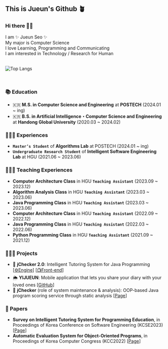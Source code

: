 ## This is Jueun's Github 🪴

### Hi there 👋🏻

I am ✨ Jueun Seo ✨ <br>
My major is Computer Science <br>
I love Learning, Programming and Communicating <br>
I am interested in Technology / Research for Human <br>
<br>

![Top Langs](https://github-readme-stats.vercel.app/api/top-langs/?username=seojueunn&layout=compact)

<br>

### 📚 Education
- 🇰🇷 **M.S. in Computer Science and Engineering** at **POSTECH** (2024.01 ~ ing) <br>
- 🇰🇷 **B.S. in Artificial Intelligence・Computer Science and Engineering** at **Handong Global University** (2020.03 ~ 2024.02) <br>


### 🙋🏻‍♀️ Experiences
- **`Master’s Student`** of **Algorithms Lab** at POSTECH (2024.01 ~ ing) <br>
- **`Undergraduate Research Student`** of **Intelligent Software Engineering Lab** at HGU (2021.06 ~ 2023.06) <br>


### 👩🏻‍🏫 Teaching Experiences
- **Computer Architecture Class** in HGU **`Teaching Assistant`** (2023.09 ~ 2023.12) <br>
- **Algorithm Analysis Class** in HGU **`Teaching Assistant`** (2023.03 ~ 2023.06) <br>
- **Java Programming Class** in HGU **`Teaching Assistant`** (2023.03 ~ 2023.06) <br>
- **Computer Architecture Class** in HGU **`Teaching Assistant`** (2022.09 ~ 2022.12) <br>
- **Java Programming Class** in HGU **`Teaching Assistant`** (2022.03 ~ 2022.06) <br>
- **Python Programming Class** in HGU **`Teaching Assistant`** (2021.09 ~ 2021.12) <br>


### 👩🏻‍💻 Projects
- 🔎 **jChecker 2.0**: Intelligent Tutoring System for Java Programming [[⚙️Engine](https://github.com/seojueunn/jChecker-2.0-Engine.git)] [[📺Front-end](https://github.com/seojueunn/jChecker-2.0-Front.git)]<br>
- 🌦️ **YIJUEUN**: Mobile application that lets you share your diary with your loved ones [[GitHub](https://github.com/seojueunn/YIJUEUN.git)] <br>
- 💯 **jChecker** (role of system maintenance & analysis): OOP-based Java program scoring service through static analysis [[Page](http://isel.lifove.net/jchecker)] <br>


### 📑 Papers
- **Survey on Intelligent Tutoring System for Programming Education**, in Proceedings of Korea Conference on Software Engineering (KCSE2023) [[Page](https://seojueunn.github.io/research-ipt-survey/)] <br>
- **Automatic Evaluation System for Object-Oriented Programs**, in Proceedings of Korea Computer Congress (KCC2022) [[Page](https://seojueunn.github.io/research-jchecker1.0/)] <br>

<!--
### 🏆 Awards
- **2023-TOPCIT 상반기 정기평가 장려상** at Handong Global University
- **2023 캡스톤 페스티벌 ‘캡스톤디자인’ 부문 최우수상** at Handong Global University
- **KCC2022 학부생/주니어논문경진대회 학부생부문 우수상** at Korea Computer Congress
-->
